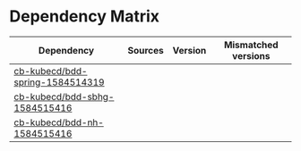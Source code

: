 # Dependency Matrix

Dependency | Sources | Version | Mismatched versions
---------- | ------- | ------- | -------------------
[cb-kubecd/bdd-spring-1584514319](https://github.com/cb-kubecd/bdd-spring-1584514319.git) |  | []() | 
[cb-kubecd/bdd-sbhg-1584515416](https://github.com/cb-kubecd/bdd-sbhg-1584515416.git) |  | []() | 
[cb-kubecd/bdd-nh-1584515416](https://github.com/cb-kubecd/bdd-nh-1584515416.git) |  | []() | 
